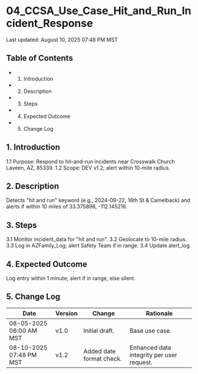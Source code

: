 # 04_CCSA_Use_Case_Hit_and_Run_Incident_Response

Last updated: August 10, 2025 07:48 PM MST

## Table of Contents
- 1. Introduction
- 2. Description
- 3. Steps
- 4. Expected Outcome
- 5. Change Log

## 1. Introduction
1.1 Purpose: Respond to hit-and-run incidents near Crosswalk Church Laveen, AZ, 85339.
1.2 Scope: DEV v1.2; alert within 10-mile radius.

## 2. Description
Detects "hit and run" keyword (e.g., 2024-09-22, 16th St & Camelback) and alerts if within 10 miles of 33.375898, -112.145216.

## 3. Steps
3.1 Monitor incident_data for "hit and run".
3.2 Geolocate to 10-mile radius.
3.3 Log in AZFamily_Log; alert Safety Team if in range.
3.4 Update alert_log.

## 4. Expected Outcome
Log entry within 1 minute; alert if in range, else silent.

## 5. Change Log
| Date | Version | Change | Rationale |
|------|---------|--------|-----------|
| 08-05-2025 06:00 AM MST | v1.0 | Initial draft. | Base use case. |
| 08-10-2025 07:48 PM MST | v1.2 | Added date format check. | Enhanced data integrity per user request. |
